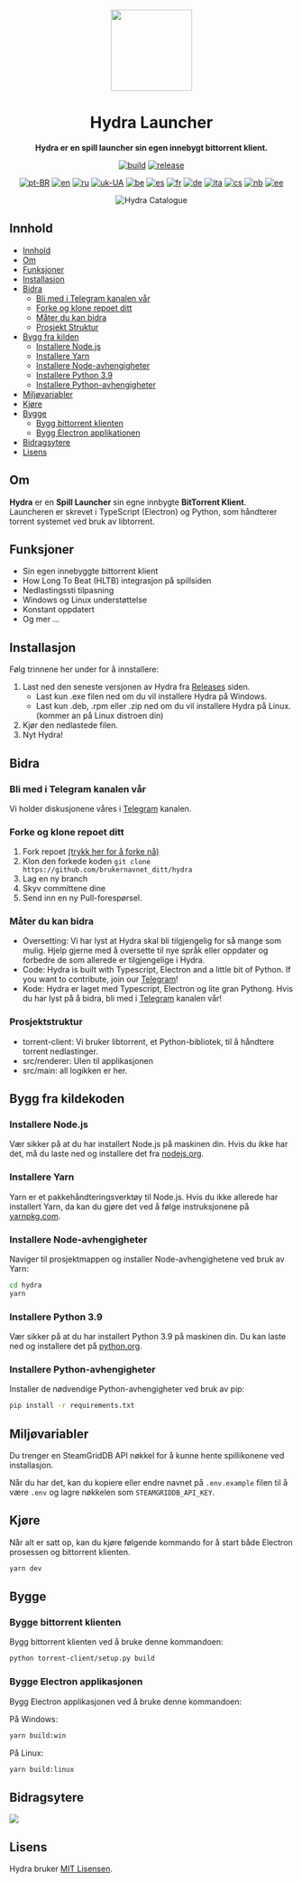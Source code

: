 <br>

<div align="center">

[<img src="./resources/icon.png" width="144"/>](https://hydralauncher.site)

  <h1 align="center">Hydra Launcher</h1>

  <p align="center">
    <strong>Hydra er en spill launcher sin egen innebygt bittorrent klient.</strong>
  </p>

[![build](https://img.shields.io/github/actions/workflow/status/hydralauncher/hydra/build.yml)](https://github.com/hydralauncher/hydra/actions)
[![release](https://img.shields.io/github/package-json/v/hydralauncher/hydra)](https://github.com/hydralauncher/hydra/releases)

[![pt-BR](https://img.shields.io/badge/lang-pt--BR-green.svg)](README.pt-BR.md)
[![en](https://img.shields.io/badge/lang-en-red.svg)](README.md)
[![ru](https://img.shields.io/badge/lang-ru-yellow.svg)](README.ru.md)
[![uk-UA](https://img.shields.io/badge/lang-uk--UA-blue)](README.uk-UA.md)
[![be](https://img.shields.io/badge/lang-be-orange)](README.be.md)
[![es](https://img.shields.io/badge/lang-es-red)](README.es.md)
[![fr](https://img.shields.io/badge/lang-fr-blue)](README.fr.md)
[![de](https://img.shields.io/badge/lang-de-black)](README.de.md)
[![ita](https://img.shields.io/badge/lang-it-red)](README.it.md)
[![cs](https://img.shields.io/badge/lang-cs-purple)](README.cs.md)
[![nb](https://img.shields.io/badge/lang-nb-blue)](README.nb.md)
[![ee](https://img.shields.io/badge/lang-et-blue.svg)](README.et.md)

![Hydra Catalogue](./screenshot.png)

</div>

## Innhold

- [Innhold](#innhold)
- [Om](#om)
- [Funksjoner](#funksjoner)
- [Installasjon](#installasjon)
- [Bidra](#-bidra)
  - [Bli med i Telegram kanalen vår](#-join-our-telegram)
  - [Forke og klone repoet ditt](#fork-and-clone-your-repository)
  - [Måter du kan bidra](#ways-you-can-contribute)
  - [Prosjekt Struktur](#project-structure)
- [Bygg fra kilden](#build-from-source)
  - [Installere Node.js](#install-nodejs)
  - [Installere Yarn](#install-yarn)
  - [Installere Node-avhengigheter](#install-node-dependencies)
  - [Installere Python 3.9](#install-python-39)
  - [Installere Python-avhengigheter](#install-python-dependencies)
- [Miljøvariabler](#environment-variables)
- [Kjøre](#running)
- [Bygge](#build)
  - [Bygg bittorrent klienten](#build-the-bittorrent-client)
  - [Bygg Electron applikationen](#build-the-electron-application)
- [Bidragsytere](#contributors)
- [Lisens](#license)

## Om

**Hydra** er en **Spill Launcher** sin egne innbygte **BitTorrent Klient**.
<br>
Launcheren er skrevet i TypeScript (Electron) og Python, som håndterer torrent systemet ved bruk av libtorrent.

## Funksjoner

- Sin egen innebyggte bittorrent klient
- How Long To Beat (HLTB) integrasjon på spillsiden
- Nedlastingssti tilpasning
- Windows og Linux understøttelse
- Konstant oppdatert
- Og mer ...

## Installasjon

Følg trinnene her under for å innstallere:

1. Last ned den seneste versjonen av Hydra fra [Releases](https://github.com/hydralauncher/hydra/releases/latest) siden.
   - Last kun .exe filen ned om du vil installere Hydra på Windows.
   - Last kun .deb, .rpm eller .zip ned om du vil installere Hydra på Linux. (kommer an på Linux distroen din)
2. Kjør den nedlastede filen.
3. Nyt Hydra!

## <a name="contributing"> Bidra

### <a name="join-our-telegram"></a> Bli med i Telegram kanalen vår

Vi holder diskusjonene våres i [Telegram](https://t.me/hydralauncher) kanalen.

### Forke og klone repoet ditt

1. Fork repoet [(trykk her for å forke nå)](https://github.com/hydralauncher/hydra/fork)
2. Klon den forkede koden `git clone https://github.com/brukernavnet_ditt/hydra`
3. Lag en ny branch
4. Skyv committene dine
5. Send inn en ny Pull-forespørsel.

### Måter du kan bidra

- Oversetting: Vi har lyst at Hydra skal bli tilgjengelig for så mange som mulig. Hjelp gjerne med å oversette til nye språk eller oppdater og forbedre de som allerede er tilgjengelige i Hydra.
- Code: Hydra is built with Typescript, Electron and a little bit of Python. If you want to contribute, join our [Telegram](https://t.me/hydralauncher)!
- Kode: Hydra er laget med Typescript, Electron og lite gran Pythong. Hvis du har lyst på å bidra, bli med i [Telegram](https://t.me/hydralauncher) kanalen vår!

### Prosjektstruktur

- torrent-client: Vi bruker libtorrent, et Python-bibliotek, til å håndtere torrent nedlastinger.
- src/renderer: UIen til applikasjonen
- src/main: all logikken er her.

## Bygg fra kildekoden

### Installere Node.js

Vær sikker på at du har installert Node.js på maskinen din. Hvis du ikke har det, må du laste ned og installere det fra [nodejs.org](https://nodejs.org/).

### Installere Yarn

Yarn er et pakkehåndteringsverktøy til Node.js. Hvis du ikke allerede har installert Yarn, da kan du gjøre det ved å følge instruksjonene på [yarnpkg.com](https://classic.yarnpkg.com/lang/en/docs/install/).

### Installere Node-avhengigheter

Naviger til prosjektmappen og installer Node-avhengighetene ved bruk av Yarn:

```bash
cd hydra
yarn
```

### Installere Python 3.9

Vær sikker på at du har installert Python 3.9 på maskinen din. Du kan laste ned og installere det på [python.org](https://www.python.org/downloads/release/python-3913/).

### Installere Python-avhengigheter

Installer de nødvendige Python-avhengigheter ved bruk av pip:

```bash
pip install -r requirements.txt
```

## Miljøvariabler

Du trenger en SteamGridDB API nøkkel for å kunne hente spillikonene ved installasjon.

Når du har det, kan du kopiere eller endre navnet på `.env.example` filen til å være `.env` og lagre nøkkelen som `STEAMGRIDDB_API_KEY`.

## Kjøre

Når alt er satt op, kan du kjøre følgende kommando for å start både Electron prosessen og bittorrent klienten.

```bash
yarn dev
```

## Bygge

### Bygge bittorrent klienten

Bygg bittorrent klienten ved å bruke denne kommandoen:

```bash
python torrent-client/setup.py build
```

### Bygge Electron applikasjonen

Bygg Electron applikasjonen ved å bruke denne kommandoen:

På Windows:

```bash
yarn build:win
```

På Linux:

```bash
yarn build:linux
```

## Bidragsytere

<a href="https://github.com/hydralauncher/hydra/graphs/contributors">
  <img src="https://contrib.rocks/image?repo=hydralauncher/hydra" />
</a>

## Lisens

Hydra bruker [MIT Lisensen](LICENSE).
